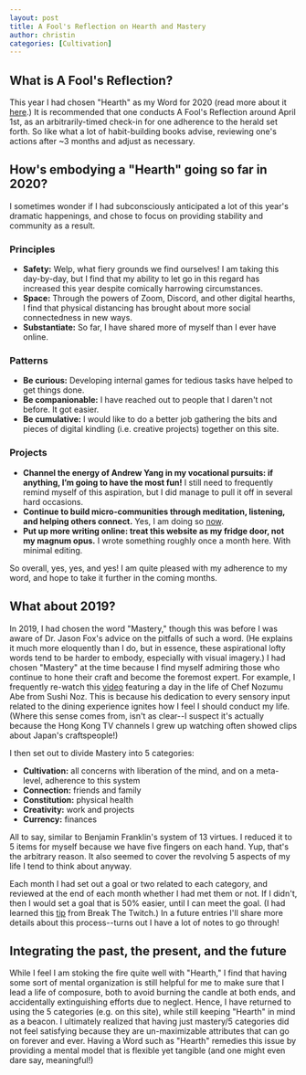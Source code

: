 ```yaml
---
layout: post
title: A Fool's Reflection on Hearth and Mastery
author: christin
categories: [Cultivation]
---
```


## What is A Fool's Reflection?
This year I had chosen "Hearth" as my Word for 2020 (read more about it [here](https://christinchong.com/word).) It is recommended that one conducts A Fool's Reflection around April 1st, as an arbitrarily-timed check-in for one adherence to the herald set forth. So like what a lot of habit-building books advise, reviewing one's actions after ~3 months and adjust as necessary.

## How's embodying a "Hearth" going so far in 2020?
I sometimes wonder if I had subconsciously anticipated a lot of this year's dramatic happenings, and chose to focus on providing stability and community as a result.

### Principles
- **Safety:** Welp, what fiery grounds we find ourselves! I am taking this day-by-day, but I find that my ability to let go in this regard has increased this year despite comically harrowing circumstances.
- **Space:** Through the powers of Zoom, Discord, and other digital hearths, I find that physical distancing has brought about more social connectedness in new ways.
- **Substantiate:** So far, I have shared more of myself than I ever have online. 

### Patterns
- **Be curious:** Developing internal games for tedious tasks have helped to get things done.
- **Be companionable:** I have reached out to people that I daren't not before. It got easier.
- **Be cumulative:** I would like to do a better job gathering the bits and pieces of digital kindling (i.e. creative projects) together on this site.
 
### Projects
- **Channel the energy of Andrew Yang in my vocational pursuits: if anything, I’m going to have the most fun!** I still need to frequently remind myself of this aspiration, but I did manage to pull it off in several hard occasions.
- **Continue to build micro-communities through meditation, listening, and helping others connect.** Yes, I am doing so [now](https://christinchong.com/now).
- **Put up more writing online: treat this website as my fridge door, not my magnum opus.** I wrote something roughly once a month here. With minimal editing.

So overall, yes, yes, and yes! I am quite pleased with my adherence to my word, and hope to take it further in the coming months.

## What about 2019?
In 2019, I had chosen the word "Mastery," though this was before I was aware of Dr. Jason Fox's advice on the pitfalls of such a word. (He explains it much more eloquently than I do, but in essence, these aspirational lofty words tend to be harder to embody, especially with visual imagery.) I had chosen "Mastery" at the time because I find myself admiring those who continue to hone their craft and become the foremost expert. For example, I frequently re-watch this [video](https://www.youtube.com/watch?v=3wAQxJeyyXo) featuring a day in the life of Chef Nozumu Abe from Sushi Noz. This is because his dedication to every sensory input related to the dining experience ignites how I feel I should conduct my life. (Where this sense comes from, isn't as clear--I suspect it's actually because the Hong Kong TV channels I grew up watching often showed clips about Japan's craftspeople!) 

I then set out to divide Mastery into 5 categories:
- **Cultivation:** all concerns with liberation of the mind, and on a meta-level, adherence to this system
- **Connection:** friends and family
- **Constitution:** physical health
- **Creativity:** work and projects
- **Currency:** finances

All to say, similar to Benjamin Franklin's system of 13 virtues. I reduced it to 5 items for myself because we have five fingers on each hand. Yup, that's the arbitrary reason. It also seemed to cover the revolving 5 aspects of my life I tend to think about anyway.

Each month I had set out a goal or two related to each category, and reviewed at the end of each month whether I had met them or not. If I didn't, then I would set a goal that is 50% easier, until I can meet the goal. (I had learned this [tip](https://www.youtube.com/watch?v=oQ8jtgc_zZE) from Break The Twitch.) In a future entries I'll share more details about this process--turns out I have a lot of notes to go through!

## Integrating the past, the present, and the future
While I feel I am stoking the fire quite well with "Hearth," I find that having some sort of mental organization is still helpful for me to make sure that I lead a life of composure, both to avoid burning the candle at both ends, and  accidentally extinguishing efforts due to neglect. Hence, I have returned to using the 5 categories (e.g. on this site), while still keeping "Hearth" in mind as a beacon. I ultimately realized that having just mastery/5 categories did not feel satisfying because they are un-maximizable attributes that can go on forever and ever. Having a Word such as "Hearth" remedies this issue by providing a mental model that is flexible yet tangible (and one might even dare say, meaningful!)




